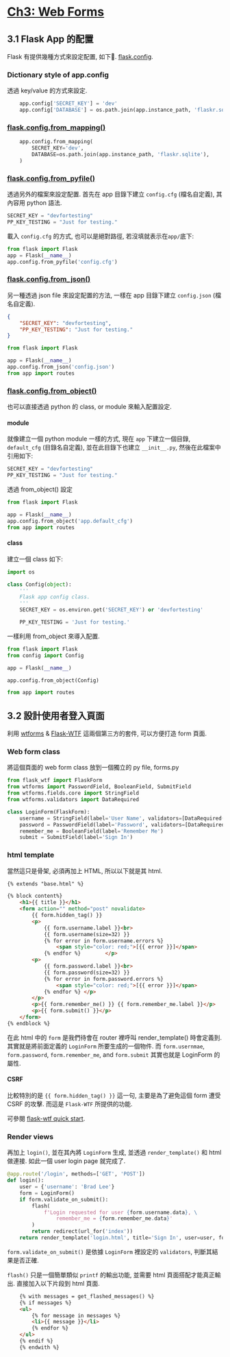 
# [Ch3: Web Forms](<https://blog.miguelgrinberg.com/post/the-flask-mega-tutorial-part-iii-web-forms>)

## 3.1 Flask App 的配置

Flask 有提供幾種方式來設定配置, 如下. [flask.config](<http://flask.pocoo.org/docs/1.0/api/?highlight=config#configuration>).

### Dictionary style of app.config

透過 key/value 的方式來設定.

```python
    app.config['SECRET_KEY'] = 'dev'
    app.config['DATABASE'] = os.path.join(app.instance_path, 'flaskr.sqlite')
```

### [flask.config.from_mapping()](<http://flask.pocoo.org/docs/1.0/api/?highlight=config#flask.Config.from_mapping>)

```python
    app.config.from_mapping(
        SECRET_KEY='dev',
        DATABASE=os.path.join(app.instance_path, 'flaskr.sqlite'),
    )
```

### [flask.config.from_pyfile()](<http://flask.pocoo.org/docs/1.0/api/?highlight=config#flask.Config.from_pyfile>)

透過另外的檔案來設定配置. 首先在 app 目錄下建立 `config.cfg` (檔名自定義), 其內容用 python 語法.

```python
SECRET_KEY = "devfortesting"
PP_KEY_TESTING = "Just for testing."
```

載入 `config.cfg` 的方式, 也可以是絕對路徑, 若沒填就表示在`app/`底下:

```python
from flask import Flask
app = Flask(__name__)
app.config.from_pyfile('config.cfg')
```

### [flask.config.from_json()](<http://flask.pocoo.org/docs/1.0/api/?highlight=config#flask.Config.from_json>)

另一種透過 json file 來設定配置的方法, 一樣在 app 目錄下建立 `config.json` (檔名自定義).

```json
{
    "SECRET_KEY": "devfortesting",
    "PP_KEY_TESTING": "Just for testing."
}
```

```python
from flask import Flask

app = Flask(__name__)
app.config.from_json('config.json')
from app import routes
```

### [flask.config.from_object()](<http://flask.pocoo.org/docs/1.0/api/?highlight=config#flask.Config.from_object>)

也可以直接透過 python 的 class, or module 來輸入配置設定. 

#### module

就像建立一個 python module 一樣的方式, 現在 `app` 下建立一個目錄, `default_cfg` (目錄名自定義), 並在此目錄下也建立 `__init__.py`, 然後在此檔案中引用如下:

```python
SECRET_KEY = "devfortesting"
PP_KEY_TESTING = "Just for testing."
```

透過 from_object() 設定

```python
from flask import Flask

app = Flask(__name__)
app.config.from_object('app.default_cfg')
from app import routes
```

#### class

建立一個 class 如下:

```python
import os

class Config(object):
    '''
    Flask app config class.
    '''
    SECRET_KEY = os.environ.get('SECRET_KEY') or 'devfortesting'

    PP_KEY_TESTING = 'Just for testing.'
```

一樣利用 from_object 來導入配置.

```python
from flask import Flask
from config import Config

app = Flask(__name__)

app.config.from_object(Config)

from app import routes
```

## 3.2 設計使用者登入頁面

利用 [wtforms](<https://wtforms.readthedocs.io/en/stable/index.html>) & [Flask-WTF](<https://flask-wtf.readthedocs.io/en/stable/index.html>) 這兩個第三方的套件, 可以方便打造 form 頁面. 

### Web form class

將這個頁面的 web form class 放到一個獨立的 py file, forms.py

```python
from flask_wtf import FlaskForm
from wtforms import PasswordField, BooleanField, SubmitField
from wtforms.fields.core import StringField
from wtforms.validators import DataRequired

class LoginForm(FlaskForm):
    username = StringField(label='User Name', validators=[DataRequired(message='Need user name.')])
    password = PasswordField(label='Password', validators=[DataRequired(message='Need password')])
    remember_me = BooleanField(label='Remember Me')
    submit = SubmitField(label='Sign In')
```

### html template

當然這只是骨架, 必須再加上 HTML, 所以以下就是其 html.

```html
{% extends "base.html" %}

{% block content%}
    <h1>{{ title }}</h1>
    <form action="" method="post" novalidate>
        {{ form.hidden_tag() }}
        <p>
            {{ form.username.label }}<br>
            {{ form.username(size=32) }}
            {% for error in form.username.errors %}
                <span style="color: red;">[{{ error }}]</span>
            {% endfor %}        </p>
        <p>
            {{ form.password.label }}<br>
            {{ form.password(size=32) }}
            {% for error in form.password.errors %}
                <span style="color: red;">[{{ error }}]</span>
            {% endfor %} </p>
        </p>
        <p>{{ form.remember_me() }} {{ form.remember_me.label }}</p>
        <p>{{ form.submit() }}</p>
    </form>
{% endblock %}
```

在此 html 中的 `form` 是我們待會在 router 裡呼叫 render_template() 時會定義到. 其實就是將前面定義的 `LoginForm` 所要生成的一個物件. 而 `form.usernmae`, `form.password`, `form.remember_me`, and `form.submit` 其實也就是 LoginForm 的屬性.

#### CSRF

比較特別的是 `{{ form.hidden_tag() }}` 這一句, 主要是為了避免這個 form 遭受 CSRF 的攻擊. 而這是 `Flask-WTF` 所提供的功能.

可參閱 [flask-wtf quick start](<https://flask-wtf.readthedocs.io/en/stable/quickstart.html#creating-forms>).

### Render views

再加上 `login()`, 並在其內將 `LoginForm` 生成, 並透過 `render_template()` 和 html 做連接. 如此一個 user login page 就完成了.

```python
@app.route('/login', methods=['GET', 'POST'])
def login():
    user = {'username': 'Brad Lee'}
    form = LoginForm()
    if form.validate_on_submit():
        flash(
            f'Login requested for user {form.username.data}, \
                remember_me = {form.remember_me.data}'
        )
        return redirect(url_for('index'))
    return render_template('login.html', title='Sign In', user=user, form=form)
```

`form.validate_on_submit()` 是依據 `LoginForm` 裡設定的 `validators`, 判斷其結果是否正確. 

`flash()` 只是一個簡單類似 `printf` 的輸出功能, 並需要 html 頁面搭配才能真正輸出. 直接加入以下片段到 html 頁面.

```html
    {% with messages = get_flashed_messages() %}
    {% if messages %}
    <ul>
        {% for message in messages %}
        <li>{{ message }}</li>
        {% endfor %}
    </ul>
    {% endif %}
    {% endwith %}
```
